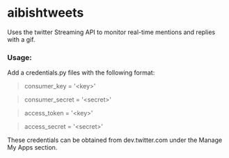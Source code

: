 # aibishtweets


Uses the twitter Streaming API to monitor real-time mentions and replies with a gif.

### Usage:

Add a credentials.py files with the following format:

> consumer_key = '\<key\>'

> consumer_secret = '\<secret\>'

> access_token = '\<key\>'

> access_secret =	'\<secret\>'

These credentials can be obtained from dev.twitter.com under the Manage My Apps section.
